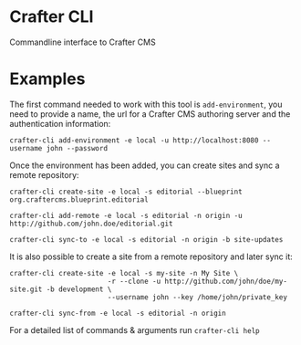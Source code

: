 # Crafter CLI
Commandline interface to Crafter CMS

# Examples

The first command needed to work with this tool is `add-environment`, you need to provide a name, the url for a
Crafter CMS authoring server and the authentication information:

`crafter-cli add-environment -e local -u http://localhost:8080 --username john --password`

Once the environment has been added, you can create sites and sync a remote repository:

`crafter-cli create-site -e local -s editorial --blueprint org.craftercms.blueprint.editorial`

`crafter-cli add-remote -e local -s editorial -n origin -u http://github.com/john.doe/editorial.git`

`crafter-cli sync-to -e local -s editorial -n origin -b site-updates`

It is also possible to create a site from a remote repository and later sync it:

```
crafter-cli create-site -e local -s my-site -n My Site \
                        -r --clone -u http://github.com/john/doe/my-site.git -b development \
                        --username john --key /home/john/private_key
```

`crafter-cli sync-from -e local -s editorial -n origin`

For a detailed list of commands & arguments run `crafter-cli help`
